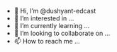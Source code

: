 - 👋 Hi, I’m @dushyant-edcast
- 👀 I’m interested in ...
- 🌱 I’m currently learning ...
- 💞️ I’m looking to collaborate on ...
- 📫 How to reach me ...

<!---
dushyant-edcast/dushyant-edcast is a ✨ special ✨ repository because its `README.md` (this file) appears on your GitHub profile.
You can click the Preview link to take a look at your changes.
--->
